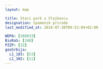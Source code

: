 ```yaml
---
layout: map

title: Stari park u Vlajkovcu
designation: Spomenik prirode
last_modified_at: 2018-07-30T09:53:04+02:00

WDPA: [388833]
BioRaS: [348]
PZZP: [32]
geoSrbija:
  L1_183: [53]
  L1_302: [11]
---
```

